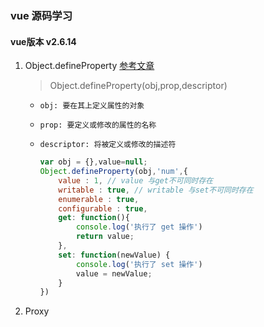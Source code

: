 ### vue 源码学习
#### vue版本 **v2.6.14**
1. Object.defineProperty
   [参考文章](https://juejin.cn/post/6844903710410162183)
   > Object.defineProperty(obj,prop,descriptor)

    * `obj: 要在其上定义属性的对象`
    * `prop: 要定义或修改的属性的名称`
    *  `descriptor: 将被定义或修改的描述符`
  
        ```javascript
        var obj = {},value=null;
        Object.defineProperty(obj,'num',{
            value : 1, // value 与get不可同时存在
            writable : true, // writable 与set不可同时存在
            enumerable : true,
            configurable : true,
            get: function(){
                console.log('执行了 get 操作')
                return value;
            },
            set: function(newValue) {
                console.log('执行了 set 操作')
                value = newValue;
            } 
        })
        ```
2. Proxy

  
  
